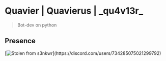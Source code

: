 # Quavier | Quavierus | _qu4v13r\_
> Bot-dev on python

## Presence
[![Stolen from s3nkwr](https://lanyard.cnrad.dev/api/734285075021299792?borderRadius=20px&idleMessage=wherever...%20you%20like%20kissing%20boys,%20don%27t%20you?)](https://discord.com/users/734285075021299792)
